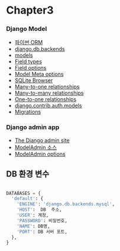 # Chapter3

### Django Model

* [파이썬 ORM](https://github.com/vinta/awesome-python#orm)
* [django.db.backends](https://github.com/django/django/tree/master/django/db/backends)
* [models](https://docs.djangoproject.com/en/2.1/topics/db/models/)
* [Field types](https://docs.djangoproject.com/ko/2.1/ref/models/fields/#model-field-types)
* [Field options](https://docs.djangoproject.com/ko/2.1/ref/models/fields/#common-model-field-options)
* [Model Meta options](https://docs.djangoproject.com/en/2.1/ref/models/options/)
* [SQLite Browser](http://sqlitebrowser.org/)
* [Many-to-one relationships](https://docs.djangoproject.com/ko/2.1/topics/db/examples/many_to_one/)
* [Many-to-many relationships](https://docs.djangoproject.com/ko/2.1/topics/db/examples/many_to_many/)
* [One-to-one relationships](https://docs.djangoproject.com/ko/2.1/topics/db/examples/one_to_one/)
* [django.contrib.auth.models](https://github.com/django/django/blob/master/django/contrib/auth/models.py)
* [Migrations](https://docs.djangoproject.com/ko/2.1/topics/migrations/)


### Django admin app
* [The Django admin site](https://docs.djangoproject.com/en/2.1/ref/contrib/admin/)
* [ModelAdmin 소스](https://docs.djangoproject.com/en/2.1/_modules/django/contrib/admin/options/#ModelAdmin)
* [ModelAdmin options](https://docs.djangoproject.com/en/2.1/ref/contrib/admin/#modeladmin-options)


DB 환경 변수
---
~~~python

DATABASES = {
  'default': {
    'ENGINE': 'django.db.backends.mysql',
    'HOST':  DB  주소,
    'USER': 계정,
    'PASSWORD': 비밀번호,
    'NAME': DB명,
    'PORT': DB 서버 포트,
  },
}
~~~
